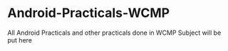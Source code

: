 # Android-Practicals-WCMP
All Android Practicals and other practicals done in WCMP Subject will be put here

